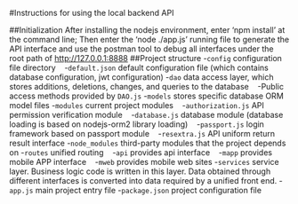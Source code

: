 #Instructions for using the local backend API

##Initialization
After installing the nodejs environment, enter ‘npm install’ at the command line;
Then enter the ‘node ./app.js’ running file to generate the API interface and use the postman tool to debug all interfaces under the root path of http://127.0.0.1:8888
##Project structure
-`config` configuration file directory
   -`default.json` default configuration file (which contains database configuration, jwt configuration)
-`dao` data access layer, which stores additions, deletions, changes, and queries to the database
   -Public access methods provided by `DAO.js`
-`models` stores specific database ORM model files
-`modules` current project modules
   -`authorization.js` API permission verification module
   -`database.js` database module (database loading is based on nodejs-orm2 library loading)
   -`passport.js` login framework based on passport module
   -`resextra.js` API uniform return result interface
-`node_modules` third-party modules that the project depends on
-`routes` unified routing
   -`api` provides api interface
   -`mapp` provides mobile APP interface
   -`mweb` provides mobile web sites
-`services` service layer. Business logic code is written in this layer. Data obtained through different interfaces is converted into data required by a unified front end.
-`app.js` main project entry file
-`package.json` project configuration file
